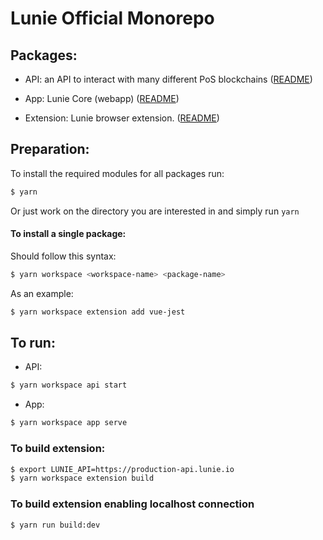 # Lunie Official Monorepo

## Packages:

- API: an API to interact with many different PoS blockchains
    ([README](https://github.com/luniehq/lunie/blob/develop/api/README.md))

- App: Lunie Core (webapp)
    ([README](https://github.com/luniehq/lunie/blob/develop/app/README.md))

- Extension: Lunie browser extension.
    ([README](https://github.com/luniehq/lunie/blob/develop/extension/README.md))

## Preparation:

To install the required modules for all packages run:

```bash
$ yarn
```

Or just work on the directory you are interested in and simply run `yarn`

#### To install a single package:

Should follow this syntax:

```bash
$ yarn workspace <workspace-name> <package-name>
```

As an example:

```bash
$ yarn workspace extension add vue-jest
```

## To run:

- API:
```bash
$ yarn workspace api start
```

- App:
```bash
$ yarn workspace app serve
```

### To build extension:

```bash
$ export LUNIE_API=https://production-api.lunie.io
$ yarn workspace extension build
```

### To build extension enabling localhost connection

```bash
$ yarn run build:dev
```
